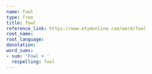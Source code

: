 ```yaml
---
name: fowl
type: free
title: fowl
reference_link: https://www.etymonline.com/word/fowl
root_name: 
root_language: 
denotation: 
word_sums:
- sum: 'Fowl + '
  respelling: fowl
---
```

